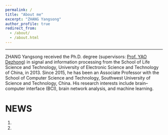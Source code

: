 ```yaml
---
permalink: /
title: "About me"
excerpt: "ZHANG Yangsong"
author_profile: true
redirect_from: 
  - /about/
  - /about.html
---
```


------
ZHANG Yangsong received the Ph.D. degree (supervisors: [Prof. YAO Dezhong](http://www.neuro.uestc.edu.cn/bci/member/yao/yao.html)) in signal and information processing from the School of Life Science and Technology, University of Electronic Science and Technology of China, in 2013. Since 2015, he has been an Associate Professor with the School of Computer Science and Technology, Southwest University of Science and Technology, China. His research interests include brain–computer interface (BCI), brain network analysis, and machine learning.



NEWS
======
1. 
2.


